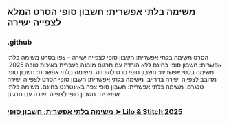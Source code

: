 ## משימה בלתי אפשרית: חשבון סופי הסרט המלא לצפייה ישירה

### .github

הסרט משימה בלתי אפשרית: חשבון סופי לצפייה ישירה – צפו בסרט משימה בלתי אפשרית: חשבון סופי בחינם ללא הורדה עם תרגום מובנה בעברית באיכות טובה 2025. משימה בלתי אפשרית: חשבון סופי סרט להורדה. משימה בלתי אפשרית: חשבון סופי מדובב לצפייה ישירה בדרייב. משימה בלתי אפשרית: חשבון סופי הסרט לצפייה ישירה טלגרם. משימה בלתי אפשרית: חשבון סופי צפה באינטרנט בחינם. משימה בלתי אפשרית: חשבון סופי לצפייה ישירה עם תרגום

### [משימה בלתי אפשרית: חשבון סופי ➤ Lilo & Stitch 2025](https://watching4khdmovies.blogspot.com/2025/05/mission-impossible-he.html)
